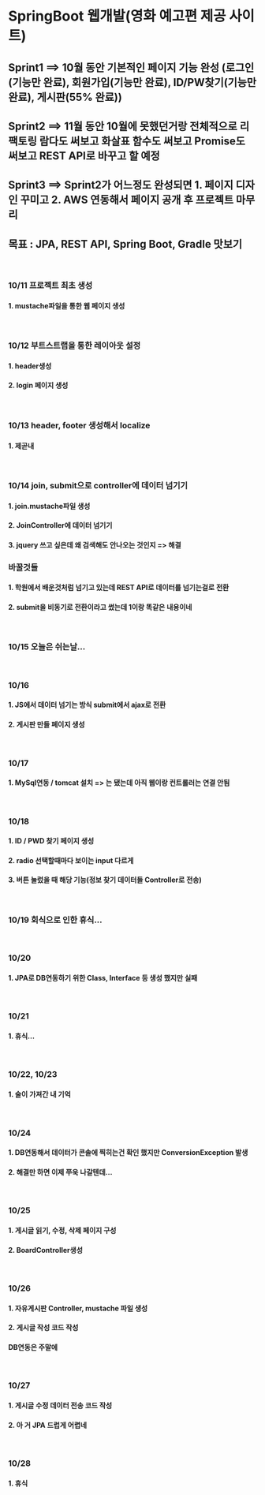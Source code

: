 # SpringBoot 웹개발(영화 예고편 제공 사이트)
## Sprint1 ==> 10월 동안 기본적인 페이지 기능 완성 (로그인(기능만 완료), 회원가입(기능만 완료), ID/PW찾기(기능만 완료), 게시판(55% 완료))
## Sprint2 ==> 11월 동안 10월에 못했던거랑 전체적으로 리팩토링 람다도 써보고 화살표 함수도 써보고 Promise도 써보고 REST API로 바꾸고 할 예정
## Sprint3 ==> Sprint2가 어느정도 완성되면 1. 페이지 디자인 꾸미고 2. AWS 연동해서 페이지 공개 후 프로젝트 마무리
## 목표 : JPA, REST API, Spring Boot, Gradle 맛보기
<br>

### 10/11 프로젝트 최초 생성
#### 1. mustache파일을 통한 웹 페이지 생성
<br>

### 10/12 부트스트랩을 통한 레이아웃 설정
#### 1. header생성
#### 2. login 페이지 생성
<br>

### 10/13 header, footer 생성해서 localize
#### 1. 제곧내
<br>

### 10/14 join, submit으로 controller에 데이터 넘기기
#### 1. join.mustache파일 생성
#### 2. JoinController에 데이터 넘기기
#### 3. jquery 쓰고 싶은데 왜 검색해도 안나오는 것인지 => 해결
### 바꿀것들
#### 1. 학원에서 배운것처럼 넘기고 있는데 REST API로 데이터를 넘기는걸로 전환
#### 2. submit을 비동기로 전환이라고 썼는데 1이랑 똑같은 내용이네
<br>

### 10/15 오늘은 쉬는날...
<br>

### 10/16
#### 1. JS에서 데이터 넘기는 방식 submit에서 ajax로 전환
#### 2. 게시판 만들 페이지 생성
<br>

### 10/17
#### 1. MySql연동 / tomcat 설치 => 는 됐는데 아직 웹이랑 컨트롤러는 연결 안됨
<br>

### 10/18
#### 1. ID / PWD 찾기 페이지 생성
#### 2. radio 선택할때마다 보이는 input 다르게
#### 3. 버튼 눌렀을 때 해당 기능(정보 찾기 데이터들 Controller로 전송)
<br>

### 10/19 회식으로 인한 휴식...
<br>

### 10/20
#### 1. JPA로 DB연동하기 위한 Class, Interface 등 생성 했지만 실패
<br>

### 10/21
#### 1. 휴식...
<br>

### 10/22, 10/23
#### 1. 술이 가져간 내 기억
<br>

### 10/24
#### 1. DB연동해서 데이터가 콘솔에 찍히는건 확인 했지만 ConversionException 발생
#### 2. 해결만 하면 이제 쭈욱 나갈텐데...
<br>

### 10/25
#### 1. 게시글 읽기, 수정, 삭제 페이지 구성
#### 2. BoardController생성
<br>

### 10/26
#### 1. 자유게시판 Controller, mustache 파일 생성
#### 2. 게시글 작성 코드 작성
#### DB연동은 주말에 
<br>

### 10/27
#### 1. 게시글 수정 데이터 전송 코드 작성
#### 2. 아 거 JPA 드럽게 어렵네
<br>

### 10/28
#### 1. 휴식
